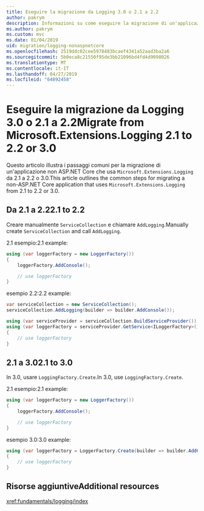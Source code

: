 ```yaml
---
title: Eseguire la migrazione da Logging 3.0 o 2.1 a 2.2
author: pakrym
description: Informazioni su come eseguire la migrazione di un'applicazione non ASP.NET Core che usa Logging da 2.1 a 2.2 o 3.0.
ms.author: pakrym
ms.custom: mvc
ms.date: 01/04/2019
uid: migration/logging-nonaspnetcore
ms.openlocfilehash: 2519ddc02cee5978483bcaef4341a52aad3ba2a6
ms.sourcegitcommit: 5b0eca8c21550f95de3bb21096bd4fd4d9098026
ms.translationtype: MT
ms.contentlocale: it-IT
ms.lasthandoff: 04/27/2019
ms.locfileid: "64892458"
---
```

# <a name="migrate-from-microsoftextensionslogging-21-to-22-or-30"></a><span data-ttu-id="cb6a7-103">Eseguire la migrazione da Logging 3.0 o 2.1 a 2.2</span><span class="sxs-lookup"><span data-stu-id="cb6a7-103">Migrate from Microsoft.Extensions.Logging 2.1 to 2.2 or 3.0</span></span>

<span data-ttu-id="cb6a7-104">Questo articolo illustra i passaggi comuni per la migrazione di un'applicazione non ASP.NET Core che usa `Microsoft.Extensions.Logging` da 2.1 a 2.2 o 3.0.</span><span class="sxs-lookup"><span data-stu-id="cb6a7-104">This article outlines the common steps for migrating a non-ASP.NET Core application that uses `Microsoft.Extensions.Logging` from 2.1 to 2.2 or 3.0.</span></span>

## <a name="21-to-22"></a><span data-ttu-id="cb6a7-105">Da 2.1 a 2.2</span><span class="sxs-lookup"><span data-stu-id="cb6a7-105">2.1 to 2.2</span></span>

<span data-ttu-id="cb6a7-106">Creare manualmente `ServiceCollection` e chiamare `AddLogging`.</span><span class="sxs-lookup"><span data-stu-id="cb6a7-106">Manually create `ServiceCollection` and call `AddLogging`.</span></span>

<span data-ttu-id="cb6a7-107">2.1 esempio:</span><span class="sxs-lookup"><span data-stu-id="cb6a7-107">2.1 example:</span></span>

```csharp
using (var loggerFactory = new LoggerFactory())
{
    loggerFactory.AddConsole();

    // use loggerFactory
}
```

<span data-ttu-id="cb6a7-108">esempio 2.2:</span><span class="sxs-lookup"><span data-stu-id="cb6a7-108">2.2 example:</span></span>

```csharp
var serviceCollection = new ServiceCollection();
serviceCollection.AddLogging(builder => builder.AddConsole());

using (var serviceProvider = serviceCollection.BuildServiceProvider())
using (var loggerFactory = serviceProvider.GetService<ILoggerFactory>())
{
    // use loggerFactory
}
```

## <a name="21-to-30"></a><span data-ttu-id="cb6a7-109">2.1 a 3.0</span><span class="sxs-lookup"><span data-stu-id="cb6a7-109">2.1 to 3.0</span></span>

<span data-ttu-id="cb6a7-110">In 3.0, usare `LoggingFactory.Create`.</span><span class="sxs-lookup"><span data-stu-id="cb6a7-110">In 3.0, use `LoggingFactory.Create`.</span></span>

<span data-ttu-id="cb6a7-111">2.1 esempio:</span><span class="sxs-lookup"><span data-stu-id="cb6a7-111">2.1 example:</span></span>

```csharp
using (var loggerFactory = new LoggerFactory())
{
    loggerFactory.AddConsole();

    // use loggerFactory
}
```

<span data-ttu-id="cb6a7-112">esempio 3.0:</span><span class="sxs-lookup"><span data-stu-id="cb6a7-112">3.0 example:</span></span>

```csharp
using (var loggerFactory = LoggerFactory.Create(builder => builder.AddConsole()))
{
    // use loggerFactory
}
```

## <a name="additional-resources"></a><span data-ttu-id="cb6a7-113">Risorse aggiuntive</span><span class="sxs-lookup"><span data-stu-id="cb6a7-113">Additional resources</span></span>

<xref:fundamentals/logging/index>